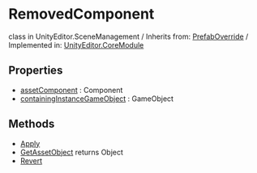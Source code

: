 # RemovedComponent
class in UnityEditor.SceneManagement
 / Inherits from: <a href="https://docs.unity3d.com/6000.1/Documentation/ScriptReference/PrefabOverride.html">PrefabOverride</a> / Implemented in: <a href="https://docs.unity3d.com/6000.1/Documentation/ScriptReference/UnityEditor.CoreModule.html">UnityEditor.CoreModule</a>

## Properties
- <a href="https://docs.unity3d.com/6000.1/Documentation/ScriptReference/RemovedComponent-assetComponent.html">assetComponent</a> : Component
- <a href="https://docs.unity3d.com/6000.1/Documentation/ScriptReference/RemovedComponent-containingInstanceGameObject.html">containingInstanceGameObject</a> : GameObject

## Methods
- <a href="https://docs.unity3d.com/6000.1/Documentation/ScriptReference/RemovedComponent.Apply.html">Apply</a>
- <a href="https://docs.unity3d.com/6000.1/Documentation/ScriptReference/RemovedComponent.GetAssetObject.html">GetAssetObject</a> returns Object
- <a href="https://docs.unity3d.com/6000.1/Documentation/ScriptReference/RemovedComponent.Revert.html">Revert</a>
